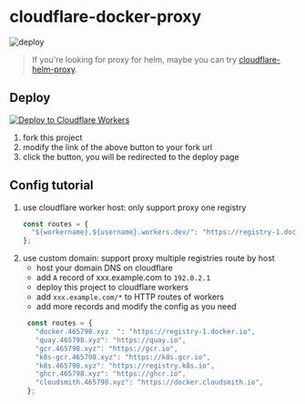 # cloudflare-docker-proxy

![deploy](https://github.com/ciiiii/cloudflare-docker-proxy/actions/workflows/deploy.yaml/badge.svg)

> If you're looking for proxy for helm, maybe you can try [cloudflare-helm-proxy](https://github.com/ciiiii/cloudflare-helm-proxy).

## Deploy
[![Deploy to Cloudflare Workers](https://deploy.workers.cloudflare.com/button)](https://deploy.workers.cloudflare.com/?url=https://github.com/ciiiii/cloudflare-docker-proxy)

1. fork this project
2. modify the link of the above button to your fork url
3. click the button, you will be redirected to the deploy page

## Config tutorial

1. use cloudflare worker host: only support proxy one registry
   ```javascript
   const routes = {
     "${workername}.${username}.workers.dev/": "https://registry-1.docker.io",
   };
   ```
2. use custom domain: support proxy multiple registries route by host
   - host your domain DNS on cloudflare
   - add `A` record of xxx.example.com to `192.0.2.1`
   - deploy this project to cloudflare workers
   - add `xxx.example.com/*` to HTTP routes of workers
   - add more records and modify the config as you need
   ```javascript
    const routes = {
      "docker.465798.xyz  ": "https://registry-1.docker.io",
      "quay.465798.xyz": "https://quay.io",
      "gcr.465798.xyz": "https://gcr.io",
      "k8s-gcr.465798.xyz": "https://k8s.gcr.io",
      "k8s.465798.xyz": "https://registry.k8s.io",
      "ghcr.465798.xyz": "https://ghcr.io",
      "cloudsmith.465798.xyz": "https://docker.cloudsmith.io",
    };
   ```

